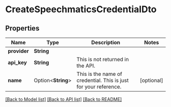 # CreateSpeechmaticsCredentialDto

## Properties

Name | Type | Description | Notes
------------ | ------------- | ------------- | -------------
**provider** | **String** |  | 
**api_key** | **String** | This is not returned in the API. | 
**name** | Option<**String**> | This is the name of credential. This is just for your reference. | [optional]

[[Back to Model list]](../README.md#documentation-for-models) [[Back to API list]](../README.md#documentation-for-api-endpoints) [[Back to README]](../README.md)


